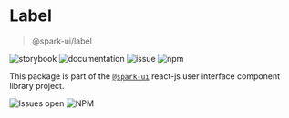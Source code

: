 # Label
> @spark-ui/label

![storybook](https://img.shields.io/badge/storybook-black?logo=storybook&link=https%3A%2F%2Fsparkui.vercel.app%2F%3Fpath%3D%2Fdocs%2Fcomponents-label--docs)
![documentation](https://img.shields.io/badge/documentation-black?logo=googledocs&link=https%3A%2F%2Fsparkui-adv.vercel.app%2Fdocs%2Fcomponents%2Flabel)
![issue](https://img.shields.io/badge/report%20a%20bug-black?logo=openbugbounty&logoColor=red&link=https%3A%2F%2Fgithub.com%2Fadevinta%2Fspark%2Fissues%2Fnew%3F%26projects%3D4%26template%3Dbug-report.yml%26assignees%3D%26labels%3Dcomponent%2Clabel)
![npm](https://img.shields.io/npm/dt/%40spark-ui/label?logo=npm&labelColor=black&link=https%3A%2F%2Fwww.npmjs.com%2Fpackage%2F%40spark-ui%2Flabel)


This package is part of the [`@spark-ui`](https://github.com/adevinta/spark) react-js user interface component library project.

![Issues open](https://img.shields.io/github/issues-search/adevinta/spark?query=is%3Aopen%20label%3Acomponent%20label%3Alabel&logo=openbugbounty&logoColor=red&label=issues%20open&color=red&link=https%3A%2F%2Fgithub.com%2Fadevinta%2Fspark%2Fissues%3Fq%3Dis%253Aopen%2Blabel%253Acomponent%2Blabel%253Alabel)
![NPM](https://img.shields.io/npm/l/%40spark-ui%2Flabel)
